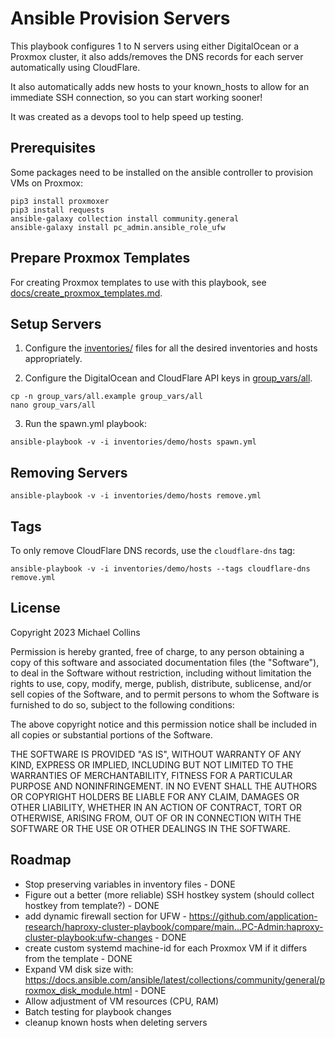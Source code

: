 
# Ansible Provision Servers

This playbook configures 1 to N servers using either DigitalOcean or a Proxmox cluster, it also adds/removes the DNS records for each server automatically using CloudFlare.

It also automatically adds new hosts to your known_hosts to allow for an immediate SSH connection, so you can start working sooner!

It was created as a devops tool to help speed up testing.


## Prerequisites

Some packages need to be installed on the ansible controller to provision VMs on Proxmox:
```
pip3 install proxmoxer
pip3 install requests
ansible-galaxy collection install community.general
ansible-galaxy install pc_admin.ansible_role_ufw
```


## Prepare Proxmox Templates

For creating Proxmox templates to use with this playbook, see [docs/create_proxmox_templates.md](docs/create_proxmox_templates.md).


## Setup Servers

1) Configure the [inventories/](inventories/) files for all the desired inventories and hosts appropriately.

2) Configure the DigitalOcean and CloudFlare API keys in [group_vars/all](group_vars/all).
```
cp -n group_vars/all.example group_vars/all
nano group_vars/all
```

3) Run the spawn.yml playbook:

`ansible-playbook -v -i inventories/demo/hosts spawn.yml`


## Removing Servers

`ansible-playbook -v -i inventories/demo/hosts remove.yml`


## Tags

To only remove CloudFlare DNS records, use the `cloudflare-dns` tag:

`ansible-playbook -v -i inventories/demo/hosts --tags cloudflare-dns remove.yml`


## License

Copyright 2023 Michael Collins

Permission is hereby granted, free of charge, to any person obtaining a copy of this software and associated documentation files (the "Software"), to deal in the Software without restriction, including without limitation the rights to use, copy, modify, merge, publish, distribute, sublicense, and/or sell copies of the Software, and to permit persons to whom the Software is furnished to do so, subject to the following conditions:

The above copyright notice and this permission notice shall be included in all copies or substantial portions of the Software.

THE SOFTWARE IS PROVIDED "AS IS", WITHOUT WARRANTY OF ANY KIND, EXPRESS OR IMPLIED, INCLUDING BUT NOT LIMITED TO THE WARRANTIES OF MERCHANTABILITY, FITNESS FOR A PARTICULAR PURPOSE AND NONINFRINGEMENT. IN NO EVENT SHALL THE AUTHORS OR COPYRIGHT HOLDERS BE LIABLE FOR ANY CLAIM, DAMAGES OR OTHER LIABILITY, WHETHER IN AN ACTION OF CONTRACT, TORT OR OTHERWISE, ARISING FROM, OUT OF OR IN CONNECTION WITH THE SOFTWARE OR THE USE OR OTHER DEALINGS IN THE SOFTWARE.


## Roadmap

- Stop preserving variables in inventory files - DONE
- Figure out a better (more reliable) SSH hostkey system (should collect hostkey from template?) - DONE
- add dynamic firewall section for UFW - https://github.com/application-research/haproxy-cluster-playbook/compare/main...PC-Admin:haproxy-cluster-playbook:ufw-changes - DONE
- create custom systemd machine-id for each Proxmox VM if it differs from the template - DONE
- Expand VM disk size with: https://docs.ansible.com/ansible/latest/collections/community/general/proxmox_disk_module.html - DONE
- Allow adjustment of VM resources (CPU, RAM)
- Batch testing for playbook changes
- cleanup known hosts when deleting servers
